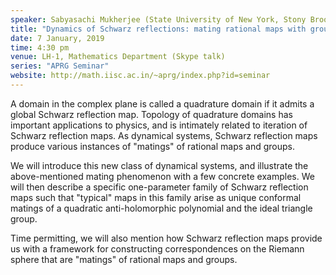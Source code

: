 ```yaml
---
speaker: Sabyasachi Mukherjee (State University of New York, Stony Brook, USA)
title: "Dynamics of Schwarz reflections: mating rational maps with groups"
date: 7 January, 2019
time: 4:30 pm
venue: LH-1, Mathematics Department (Skype talk)
series: "APRG Seminar"
website: http://math.iisc.ac.in/~aprg/index.php?id=seminar
---
```


A domain in the complex plane is called a quadrature domain if it admits a global Schwarz reflection map. Topology of quadrature domains has important applications to physics, and is intimately related to iteration of Schwarz reflection maps. As dynamical systems, Schwarz reflection maps  produce various instances of "matings" of rational maps and groups. 

We will introduce this new class of dynamical systems, and illustrate the above-mentioned mating phenomenon with a few concrete examples. We will then describe a specific one-parameter family of Schwarz reflection maps such that "typical" maps in this family arise as unique conformal matings of a quadratic anti-holomorphic polynomial and the ideal triangle group.

Time permitting, we will also mention how Schwarz reflection maps provide us with a framework for constructing correspondences on the Riemann sphere that are "matings" of rational maps and groups.
